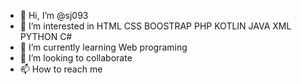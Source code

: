 - 👋 Hi, I’m @sj093
- 👀 I’m interested in HTML CSS BOOSTRAP PHP KOTLIN JAVA XML PYTHON C#
- 🌱 I’m currently learning Web programing
- 💞️ I’m looking to collaborate 
- 📫 How to reach me 

<!---
sj093/sj093 is a ✨ special ✨ repository because its `README.md` (this file) appears on your GitHub profile.
You can click the Preview link to take a look at your changes.
--->
